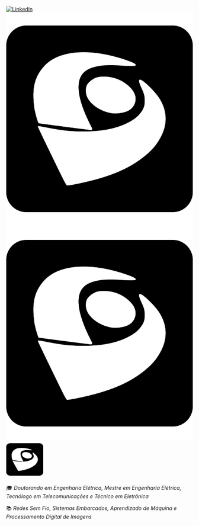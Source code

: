 <!---
- 👋 Hi, I’m @ferreirad08
- 👀 I’m interested in ...
- 🌱 I’m currently learning ...
- 💞️ I’m looking to collaborate on ...
- 📫 How to reach me ...


ferreirad08/ferreirad08 is a ✨ special ✨ repository because its `README.md` (this file) appears on your GitHub profile.
You can click the Preview link to take a look at your changes.
--->
[![Linkedin](https://img.shields.io/badge/LinkedIn-%230077B5.svg?&logo=linkedin&logoColor=white)](https://www.linkedin.com/in/david-f-3a918ba5)
[![Currículo Lattes](https://github.com/jpswalsh/academicons/blob/master/svg/lattes-square.svg)](http://lattes.cnpq.br/3863655668683045)
[![Linkedin](https://github.com/jpswalsh/academicons/blob/master/svg/lattes-square.svg?&logo=lattes&logoColor=blue)](https://www.linkedin.com/in/david-f-3a918ba5)
<img src="https://github.com/jpswalsh/academicons/blob/master/svg/lattes-square.svg" width="100" height="100">

:mortar_board: _Doutorando em Engenharia Elétrica, Mestre em Engenharia Elétrica, Tecnólogo em Telecomunicações e Técnico em Eletrônica_

:books: _Redes Sem Fio, Sistemas Embarcados, Aprendizado de Máquina e Processamento Digital de Imagens_
